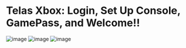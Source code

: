 # Telas Xbox: Login, Set Up Console, GamePass, and Welcome!!

![image](https://user-images.githubusercontent.com/99412036/234040327-c4cc9440-e86b-4ee9-8a30-5357c9a2a6f2.png)
![image](https://user-images.githubusercontent.com/99412036/234040490-ea8e5a91-2fc3-48d3-810e-9d4212fd26b2.png)
![image](https://github.com/vanysai/Telas-24-04-23/blob/main/tela3.png)
